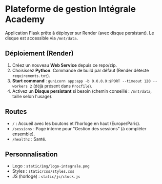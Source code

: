
# Plateforme de gestion Intégrale Academy

Application Flask prête à déployer sur Render (avec disque persistant). Le disque est accessible via `/mnt/data`.

## Déploiement (Render)
1. Créez un nouveau **Web Service** depuis ce repo/zip.
2. Choisissez **Python**. Commande de build par défaut (Render détecte `requirements.txt`).
3. **Start command** : `gunicorn app:app -b 0.0.0.0:$PORT --timeout 120 --workers 2` (déjà présent dans `Procfile`).
4. Activez un **Disque persistant** si besoin (chemin conseillé : `/mnt/data`, taille selon l'usage).

## Routes
- `/` : Accueil avec les boutons et l'horloge en haut (Europe/Paris).
- `/sessions` : Page interne pour "Gestion des sessions" (à compléter ensemble).
- `/healthz` : Santé.

## Personnalisation
- Logo : `static/img/logo-integrale.png`
- Styles : `static/css/styles.css`
- JS (horloge) : `static/js/clock.js`
